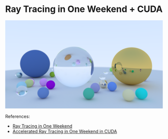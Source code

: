 # Ray Tracing in One Weekend + CUDA

![Result](image.png)

References:
- [Ray Tracing in One Weekend](https://raytracing.github.io/books/RayTracingInOneWeekend.html)
- [Accelerated Ray Tracing in One Weekend in CUDA](https://developer.nvidia.com/blog/accelerated-ray-tracing-cuda/)

